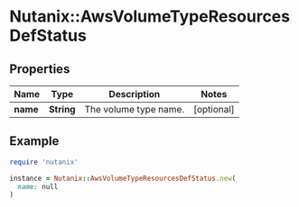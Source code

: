# Nutanix::AwsVolumeTypeResourcesDefStatus

## Properties

| Name | Type | Description | Notes |
| ---- | ---- | ----------- | ----- |
| **name** | **String** | The volume type name. | [optional] |

## Example

```ruby
require 'nutanix'

instance = Nutanix::AwsVolumeTypeResourcesDefStatus.new(
  name: null
)
```

